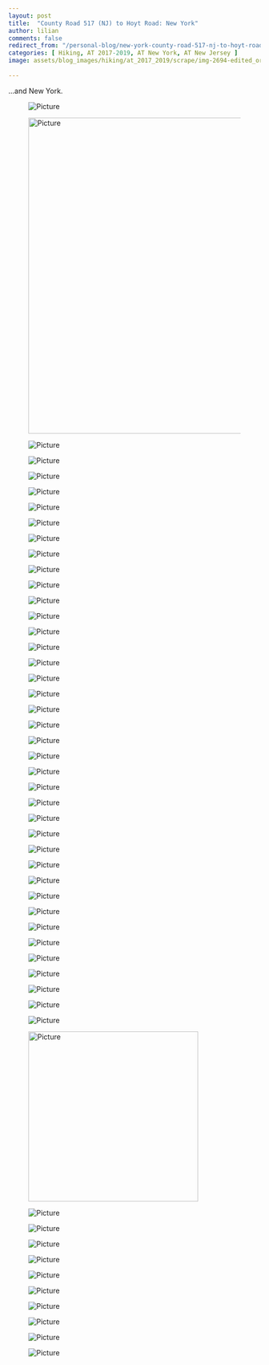 ```yaml
---
layout: post  
title:  "County Road 517 (NJ) to Hoyt Road: New York"  
author: lilian  
comments: false  
redirect_from: "/personal-blog/new-york-county-road-517-nj-to-hoyt-road/"
categories: [ Hiking, AT 2017-2019, AT New York, AT New Jersey ] 
image: assets/blog_images/hiking/at_2017_2019/scrape/img-2694-edited_orig.jpg
                  
---
```


...and New York.

<figure><img src="{{site.baseurl}}/assets/blog_images/hiking/at_2017_2019/scrape/img-2482-edited_orig.jpg" alt="Picture" style="width:auto;max-width:100%"></figure>

<figure><img src="{{site.baseurl}}/assets/blog_images/hiking/at_2017_2019/scrape/img-2443-edited.jpg?1541033376" alt="Picture" style="width:630;max-width:100%"></figure>

<figure><img src="{{site.baseurl}}/assets/blog_images/hiking/at_2017_2019/scrape/img-2440-edited_orig.jpg" alt="Picture" style="width:auto;max-width:100%"></figure>

<figure><img src="{{site.baseurl}}/assets/blog_images/hiking/at_2017_2019/scrape/img-2445-edited_orig.jpg" alt="Picture" style="width:auto;max-width:100%"></figure>

<figure><img src="{{site.baseurl}}/assets/blog_images/hiking/at_2017_2019/scrape/img-2454-edited_orig.jpg" alt="Picture" style="width:auto;max-width:100%"></figure>

<figure><img src="{{site.baseurl}}/assets/blog_images/hiking/at_2017_2019/scrape/img-2451-edited_orig.jpg" alt="Picture" style="width:auto;max-width:100%"></figure>

<figure><img src="{{site.baseurl}}/assets/blog_images/hiking/at_2017_2019/scrape/img-2460-edited_orig.jpg" alt="Picture" style="width:auto;max-width:100%"></figure>

<figure><img src="{{site.baseurl}}/assets/blog_images/hiking/at_2017_2019/scrape/img-2464-edited_orig.jpg" alt="Picture" style="width:auto;max-width:100%"></figure>

<figure><img src="{{site.baseurl}}/assets/blog_images/hiking/at_2017_2019/scrape/img-2468-edited_orig.jpg" alt="Picture" style="width:auto;max-width:100%"></figure>

<figure><img src="{{site.baseurl}}/assets/blog_images/hiking/at_2017_2019/scrape/img-2474-edited_orig.jpg" alt="Picture" style="width:auto;max-width:100%"></figure>

<figure><img src="{{site.baseurl}}/assets/blog_images/hiking/at_2017_2019/scrape/img-2476-edited_orig.jpg" alt="Picture" style="width:auto;max-width:100%"></figure>

<figure><img src="{{site.baseurl}}/assets/blog_images/hiking/at_2017_2019/scrape/img-2478-edited_orig.jpg" alt="Picture" style="width:auto;max-width:100%"></figure>

<figure><img src="{{site.baseurl}}/assets/blog_images/hiking/at_2017_2019/scrape/img-2485-edited_orig.jpg" alt="Picture" style="width:auto;max-width:100%"></figure>

<figure><img src="{{site.baseurl}}/assets/blog_images/hiking/at_2017_2019/scrape/img-2495-edited_orig.jpg" alt="Picture" style="width:auto;max-width:100%"></figure>

<figure><img src="{{site.baseurl}}/assets/blog_images/hiking/at_2017_2019/scrape/img-2499-edited_orig.jpg" alt="Picture" style="width:auto;max-width:100%"></figure>

<figure><img src="{{site.baseurl}}/assets/blog_images/hiking/at_2017_2019/scrape/img-2545-edited_orig.jpg" alt="Picture" style="width:auto;max-width:100%"></figure>

<figure><img src="{{site.baseurl}}/assets/blog_images/hiking/at_2017_2019/scrape/img-2562-edited_orig.jpg" alt="Picture" style="width:auto;max-width:100%"></figure>

<figure><img src="{{site.baseurl}}/assets/blog_images/hiking/at_2017_2019/scrape/img-2566-edited_orig.jpg" alt="Picture" style="width:auto;max-width:100%"></figure>

<figure><img src="{{site.baseurl}}/assets/blog_images/hiking/at_2017_2019/scrape/img-2560-edited_orig.jpg" alt="Picture" style="width:auto;max-width:100%"></figure>

<figure><img src="{{site.baseurl}}/assets/blog_images/hiking/at_2017_2019/scrape/img-2575-edited_orig.jpg" alt="Picture" style="width:auto;max-width:100%"></figure>

<figure><img src="{{site.baseurl}}/assets/blog_images/hiking/at_2017_2019/scrape/img-2593-edited_orig.jpg" alt="Picture" style="width:auto;max-width:100%"></figure>

<figure><img src="{{site.baseurl}}/assets/blog_images/hiking/at_2017_2019/scrape/img-2624-edited_orig.jpg" alt="Picture" style="width:auto;max-width:100%"></figure>

<figure><img src="{{site.baseurl}}/assets/blog_images/hiking/at_2017_2019/scrape/img-2626-edited_orig.jpg" alt="Picture" style="width:auto;max-width:100%"></figure>

<figure><img src="{{site.baseurl}}/assets/blog_images/hiking/at_2017_2019/scrape/img-2631-edited_orig.jpg" alt="Picture" style="width:auto;max-width:100%"></figure>

<figure><img src="{{site.baseurl}}/assets/blog_images/hiking/at_2017_2019/scrape/img-2628-edited_orig.jpg" alt="Picture" style="width:auto;max-width:100%"></figure>

<figure><img src="{{site.baseurl}}/assets/blog_images/hiking/at_2017_2019/scrape/img-2633-edited_orig.jpg" alt="Picture" style="width:auto;max-width:100%"></figure>

<figure><img src="{{site.baseurl}}/assets/blog_images/hiking/at_2017_2019/scrape/img-2635-edited_orig.jpg" alt="Picture" style="width:auto;max-width:100%"></figure>

<figure><img src="{{site.baseurl}}/assets/blog_images/hiking/at_2017_2019/scrape/img-2641-edited_orig.jpg" alt="Picture" style="width:auto;max-width:100%"></figure>

<figure><img src="{{site.baseurl}}/assets/blog_images/hiking/at_2017_2019/scrape/img-2644-edited_orig.jpg" alt="Picture" style="width:auto;max-width:100%"></figure>

<figure><img src="{{site.baseurl}}/assets/blog_images/hiking/at_2017_2019/scrape/img-2653-edited_orig.jpg" alt="Picture" style="width:auto;max-width:100%"></figure>

<figure><img src="{{site.baseurl}}/assets/blog_images/hiking/at_2017_2019/scrape/img-2657-edited_orig.jpg" alt="Picture" style="width:auto;max-width:100%"></figure>

<figure><img src="{{site.baseurl}}/assets/blog_images/hiking/at_2017_2019/scrape/img-2659-edited_orig.jpg" alt="Picture" style="width:auto;max-width:100%"></figure>

<figure><img src="{{site.baseurl}}/assets/blog_images/hiking/at_2017_2019/scrape/img-2661-edited_orig.jpg" alt="Picture" style="width:auto;max-width:100%"></figure>

<figure><img src="{{site.baseurl}}/assets/blog_images/hiking/at_2017_2019/scrape/img-2671-edited_orig.jpg" alt="Picture" style="width:auto;max-width:100%"></figure>

<figure><img src="{{site.baseurl}}/assets/blog_images/hiking/at_2017_2019/scrape/img-2674-edited_orig.jpg" alt="Picture" style="width:auto;max-width:100%"></figure>

<figure><img src="{{site.baseurl}}/assets/blog_images/hiking/at_2017_2019/scrape/img-2681-edited_1_orig.jpg" alt="Picture" style="width:auto;max-width:100%"></figure>

<figure><img src="{{site.baseurl}}/assets/blog_images/hiking/at_2017_2019/scrape/img-2680-edited_1_orig.jpg" alt="Picture" style="width:auto;max-width:100%"></figure>

<figure><img src="{{site.baseurl}}/assets/blog_images/hiking/at_2017_2019/scrape/img-2687-edited_orig.jpg" alt="Picture" style="width:auto;max-width:100%"></figure>

<figure><img src="{{site.baseurl}}/assets/blog_images/hiking/at_2017_2019/scrape/img-2694-edited_orig.jpg" alt="Picture" style="width:auto;max-width:100%"></figure>

<figure><img src="{{site.baseurl}}/assets/blog_images/hiking/at_2017_2019/scrape/img-2715-edited_orig.jpg" alt="Picture" style="width:auto;max-width:100%"></figure>

<figure><img src="{{site.baseurl}}/assets/blog_images/hiking/at_2017_2019/scrape/img-2716-edited.jpg?1541037999" alt="Picture" style="width:339;max-width:100%"></figure>

<figure><img src="{{site.baseurl}}/assets/blog_images/hiking/at_2017_2019/scrape/img-2718-edited_orig.jpg" alt="Picture" style="width:auto;max-width:100%"></figure>

<figure><img src="{{site.baseurl}}/assets/blog_images/hiking/at_2017_2019/scrape/img-2730-edited_orig.jpg" alt="Picture" style="width:auto;max-width:100%"></figure>

<figure><img src="{{site.baseurl}}/assets/blog_images/hiking/at_2017_2019/scrape/img-2731-edited_orig.jpg" alt="Picture" style="width:auto;max-width:100%"></figure>

<figure><img src="{{site.baseurl}}/assets/blog_images/hiking/at_2017_2019/scrape/img-2738-edited_1_orig.jpg" alt="Picture" style="width:auto;max-width:100%"></figure>

<figure><img src="{{site.baseurl}}/assets/blog_images/hiking/at_2017_2019/scrape/img-2742-edited_orig.jpg" alt="Picture" style="width:auto;max-width:100%"></figure>

<figure><img src="{{site.baseurl}}/assets/blog_images/hiking/at_2017_2019/scrape/img-2743-edited.jpg" alt="Picture" style="width:auto;max-width:100%"></figure>

<figure><img src="{{site.baseurl}}/assets/blog_images/hiking/at_2017_2019/scrape/img-2744-edited_orig.jpg" alt="Picture" style="width:auto;max-width:100%"></figure>

<figure><img src="{{site.baseurl}}/assets/blog_images/hiking/at_2017_2019/scrape/img-2747-edited_orig.jpg" alt="Picture" style="width:auto;max-width:100%"></figure>

<figure><img src="{{site.baseurl}}/assets/blog_images/hiking/at_2017_2019/scrape/img-2776-edited_orig.jpg" alt="Picture" style="width:auto;max-width:100%"></figure>

<figure><img src="{{site.baseurl}}/assets/blog_images/hiking/at_2017_2019/scrape/at-map_1_orig.png" alt="Picture" style="width:auto;max-width:100%"></figure>